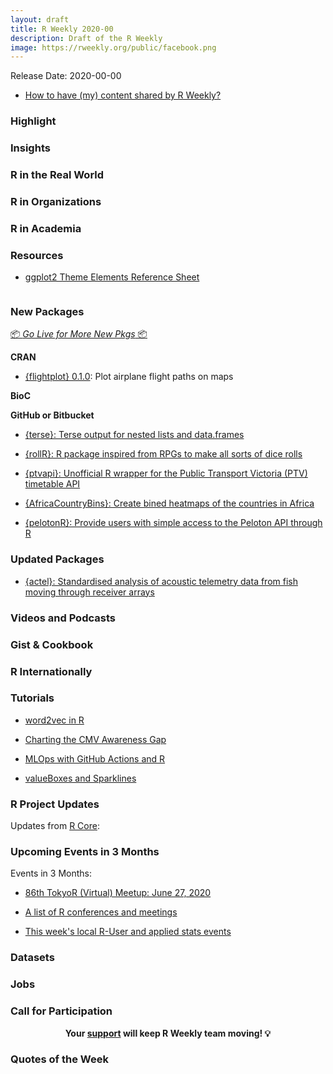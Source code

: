 ```yaml
---
layout: draft
title: R Weekly 2020-00
description: Draft of the R Weekly
image: https://rweekly.org/public/facebook.png
---
```


Release Date: 2020-00-00

+ [How to have (my) content shared by R Weekly?](https://github.com/rweekly/rweekly.org#how-to-have-my-content-shared-by-r-weekly)


###  Highlight



### Insights



### R in the Real World



###  R in Organizations



###  R in Academia



###  Resources

+ [ggplot2 Theme Elements Reference Sheet](https://isabella-b.com/blog/ggplot2-theme-elements-reference/)

![]()

###  New Packages

<p class="added-hostname"><a href="https://rweekly.org/live" target="_blank" class="externalLink">📦 <i>Go Live for More New Pkgs</i> 📦</a></p>

**CRAN**

+ [{flightplot} 0.1.0](https://cran.r-project.org/package=flightplot): Plot airplane flight paths on maps




**BioC**



**GitHub or Bitbucket**

+ [{terse}: Terse output for nested lists and data.frames](https://coolbutuseless.github.io/2020/07/01/introducing-terse-a-package-for-compact-output-of-lists-and-data.frames/)

+ [{rollR}: R package inspired from RPGs to make all sorts of dice rolls](https://github.com/Felixmil/rollR)

+ [{ptvapi}: Unofficial R wrapper for the Public Transport Victoria (PTV) timetable API](https://github.com/mdneuzerling/ptvapi/)

+ [{AfricaCountryBins}: Create bined heatmaps of the countries in Africa](https://github.com/delabj/AfricaCountryBins)

+ [{pelotonR}: Provide users with simple access to the Peloton API through R](https://lgellis.github.io/pelotonR/)

### Updated Packages

+ [{actel}: Standardised analysis of acoustic telemetry data from fish moving through receiver arrays ](https://github.com/hugomflavio/actel)

###  Videos and Podcasts



### Gist & Cookbook



### R Internationally



###  Tutorials

+ [word2vec in R](https://www.bnosac.be/index.php/blog/100-word2vec-in-R)

+ [Charting the CMV Awareness Gap](https://seth-dobson.github.io/charting-the-cmv-awareness-gap/)

+ [MLOps with GitHub Actions and R](https://mdneuzerling.com/post/mlops-with-github-actions-and-r/)

+ [valueBoxes and Sparklines](http://jkunst.com/blog/posts/2020-06-26-valuebox-and-sparklines/)


<!--<div class="post-more-begin></div><div class="post-more-end"></div>-->

###  R Project Updates

Updates from [R Core](http://developer.r-project.org/blosxom.cgi/R-devel/NEWS):


###  Upcoming Events in 3 Months

Events in 3 Months:

+ [86th TokyoR (Virtual) Meetup: June 27, 2020](https://tokyor.connpass.com/event/178741/)

+ [A list of R conferences and meetings](https://jumpingrivers.github.io/meetingsR/events.html)

+ [This week's local R-User and applied stats events](https://community.rstudio.com/c/irl)


### Datasets

### Jobs




###  Call for Participation


<p class="hide-support added-hostname support-rweekly" style="text-align: center;font-weight: bold;">Your <a class="non-visited externalLink" href="https://www.patreon.com/rweekly" onclick="pas(this)">support</a> will keep R Weekly team moving! 💡</p>

###  Quotes of the Week
